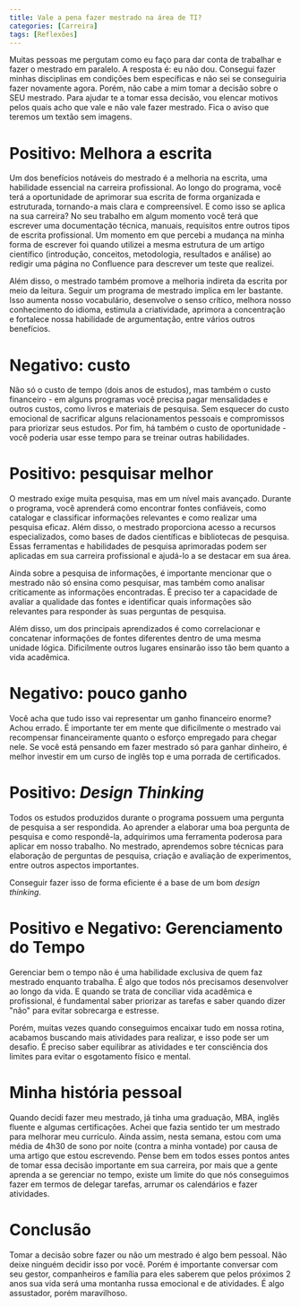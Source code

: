 ```yaml
---
title: Vale a pena fazer mestrado na área de TI?
categories: [Carreira]
tags: [Reflexões]
---
```


Muitas pessoas me pergutam como eu faço para dar conta de trabalhar e fazer o mestrado em paralelo. A resposta é: eu não dou. Consegui fazer minhas disciplinas em condições bem específicas e não sei se conseguiria fazer novamente agora. Porém, não cabe a mim tomar a decisão sobre o SEU mestrado. Para ajudar te a tomar essa decisão, vou elencar motivos pelos quais acho que vale e não vale fazer mestrado. Fica o aviso que teremos um textão sem imagens.

# Positivo: Melhora a escrita

Um dos benefícios notáveis do mestrado é a melhoria na escrita, uma habilidade essencial na carreira profissional. Ao longo do programa, você terá a oportunidade de aprimorar sua escrita de forma organizada e estruturada, tornando-a mais clara e compreensível. E como isso se aplica na sua carreira? No seu trabalho em algum momento você terá que escrever uma documentação técnica, manuais, requisitos entre outros tipos de escrita profissional. Um momento em que percebi a mudança na minha forma de escrever foi quando utilizei a mesma estrutura de um artigo científico (introdução, conceitos, metodologia, resultados e análise) ao redigir uma página no Confluence para descrever um teste que realizei.

Além disso, o mestrado também promove a melhoria indireta da escrita por meio da leitura. Seguir um programa de mestrado implica em ler bastante. Isso aumenta nosso vocabulário, desenvolve o senso crítico, melhora nosso conhecimento do idioma, estimula a criatividade, aprimora a concentração e fortalece nossa habilidade de argumentação, entre vários outros benefícios.

# Negativo: custo 

Não só o custo de tempo (dois anos de estudos), mas também o custo financeiro - em alguns programas você precisa pagar mensalidades e outros custos, como livros e materiais de pesquisa. Sem esquecer do custo emocional de sacrificar alguns relacionamentos pessoais e compromissos para priorizar seus estudos. Por fim, há também o custo de oportunidade - você poderia usar esse tempo para se treinar outras habilidades.

# Positivo: pesquisar melhor

O mestrado exige muita pesquisa, mas em um nível mais avançado. Durante o programa, você aprenderá como encontrar fontes confiáveis, como catalogar e classificar informações relevantes e como realizar uma pesquisa eficaz. Além disso, o mestrado proporciona acesso a recursos especializados, como bases de dados científicas e bibliotecas de pesquisa. Essas ferramentas e habilidades de pesquisa aprimoradas podem ser aplicadas em sua carreira profissional e ajudá-lo a se destacar em sua área.

Ainda sobre a pesquisa de informações, é importante mencionar que o mestrado não só ensina como pesquisar, mas também como analisar criticamente as informações encontradas. É preciso ter a capacidade de avaliar a qualidade das fontes e identificar quais informações são relevantes para responder às suas perguntas de pesquisa.

Além disso, um dos principais aprendizados é como correlacionar e concatenar informações de fontes diferentes dentro de uma mesma unidade lógica. Dificilmente outros lugares ensinarão isso tão bem quanto a vida acadêmica.

# Negativo: pouco ganho

Você acha que tudo isso vai representar um ganho financeiro enorme? Achou errado. É importante ter em mente que dificilmente o mestrado vai recompensar financeiramente quanto o esforço empregado para chegar nele. Se você está pensando em fazer mestrado só para ganhar dinheiro, é melhor investir em um curso de inglês top e uma porrada de certificados.

# Positivo: *Design Thinking*

Todos os estudos produzidos durante o programa possuem uma pergunta de pesquisa a ser respondida. Ao aprender a elaborar uma boa pergunta de pesquisa e como respondê-la, adquirimos uma ferramenta poderosa para aplicar em nosso trabalho. No mestrado, aprendemos sobre técnicas para elaboração de perguntas de pesquisa, criação e avaliação de experimentos, entre outros aspectos importantes. 

Conseguir fazer isso de forma eficiente é a base de um bom *design thinking*.

# Positivo e Negativo: Gerenciamento do Tempo

Gerenciar bem o tempo não é uma habilidade exclusiva de quem faz mestrado enquanto trabalha. É algo que todos nós precisamos desenvolver ao longo da vida. E quando se trata de conciliar vida acadêmica e profissional, é fundamental saber priorizar as tarefas e saber quando dizer "não" para evitar sobrecarga e estresse.

Porém, muitas vezes quando conseguimos encaixar tudo em nossa rotina, acabamos buscando mais atividades para realizar, e isso pode ser um desafio. É preciso saber equilibrar as atividades e ter consciência dos limites para evitar o esgotamento físico e mental.

# Minha história pessoal

Quando decidi fazer meu mestrado, já tinha uma graduação, MBA, inglês fluente e algumas certificações. Achei que fazia sentido ter um mestrado para melhorar meu currículo. Ainda assim, nesta semana, estou com uma média de 4h30 de sono por noite (contra a minha vontade) por causa de uma artigo que estou escrevendo. Pense bem em todos esses pontos antes de tomar essa decisão importante em sua carreira, por mais que a gente aprenda a se gerenciar no tempo, existe um limite do que nós conseguimos fazer em termos de delegar tarefas, arrumar os calendários e fazer atividades.

# Conclusão

Tomar a decisão sobre fazer ou não um mestrado é algo bem pessoal. Não deixe ninguém decidir isso por você. Porém é importante conversar com seu gestor, companheiros e família para eles saberem que pelos próximos 2 anos sua vida será uma montanha russa emocional e de atividades. É algo assustador, porém maravilhoso. 